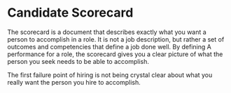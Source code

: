 # Candidate Scorecard

The scorecard is a document that describes exactly what you want a person to accomplish in a role. It is not a job description, but rather a set of outcomes and competencies that define a job done well. By defining A performance for a role, the scorecard gives you a clear picture of what the person you seek needs to be able to accomplish.

The first failure point of hiring is not being crystal clear about what you really want the person you hire to accomplish.